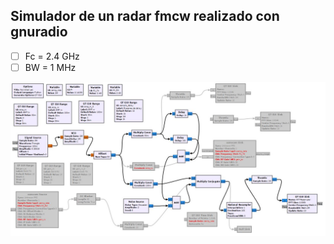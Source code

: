## Simulador de un radar fmcw realizado con gnuradio
-[ ] Fc = 2.4 GHz
-[ ] BW = 1 MHz

![image](radar_fmcw_sim/gnuradio_radar_fmwc_imag_01.JPG)


